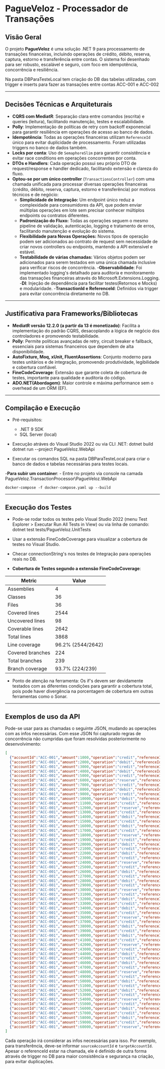 # PagueVeloz - Processador de Transações

## Visão Geral

O projeto **PagueVeloz** é uma solução .NET 9 para processamento de transações financeiras, incluindo operações de crédito, débito, reserva, captura, estorno e transferência entre contas. O sistema foi desenhado para ser robusto, escalável e seguro, com foco em idempotência, concorrência e resiliência.

Na pasta DBParaTesteLocal tem criação do DB das tabelas utilizadas, com trigger e inserts para fazer as transações entre contas ACC-001 e ACC-002

---

## Decisões Técnicas e Arquiteturais

- **CQRS com MediatR**: Separação clara entre comandos (escrita) e queries (leitura), facilitando manutenção, testes e escalabilidade.
- **Polly**: Implementação de políticas de retry com backoff exponencial para garantir resiliência em operações de acesso ao banco de dados.
- **Idempotência**: Todas as operações financeiras utilizam `ReferenceId` único para evitar duplicidade de processamento. Foram utilizadas triggers no banco de dados também.
- **Locks por conta**: Uso de `SemaphoreSlim` para garantir consistência e evitar race conditions em operações concorrentes por conta.
- **DTOs e Handlers**: Cada operação possui seu próprio DTO de request/response e handler dedicado, facilitando extensão e clareza do fluxo.
- **Optou-se por um único controller** (`TransactionsController`) com uma chamada unificada para processar diversas operações financeiras (crédito, débito, reserva, captura, estorno e transferência) por motivos técnicos e de negócio:
	- **Simplicidade de Integração:** Um endpoint único reduz a complexidade para consumidores da API, que podem enviar múltiplas operações em lote sem precisar conhecer múltiplos endpoints ou contratos diferentes.
	- **Padronização do Fluxo:** Todas as operações seguem o mesmo pipeline de validação, autenticação, logging e tratamento de erros, facilitando manutenção e evolução do sistema.
	- **Flexibilidade para Novas Operações:** Novos tipos de operação podem ser adicionados ao contrato de request sem necessidade de criar novos controllers ou endpoints, mantendo a API extensível e estável.
	- **Testabilidade de várias chamadas:** Vários objetos podem ser adicionados para serem testados em uma única chamada inclusive para verificar riscos de concorrência.
-**Observabilidade**: Foi implementado logging's detalhado para auditoria e monitoramento das transações financeiras através do Microsoft.Extensions.Logging.
-**DI**: Injeção de dependência para facilitar testes(Retornos e Mocks) e modularidade. 
-**TransactionId e ReferenceId**: Definidos via trigger para evitar concorrência diretamente no DB.

---

## Justificativa para Frameworks/Bibliotecas

- **MediatR versão 12.2.0 (a partir da 13 é monetizado)**: Facilita a implementação do padrão CQRS, desacoplando a lógica de negócio dos controladores e promovendo testabilidade.
- **Polly**: Permite políticas avançadas de retry, circuit breaker e fallback, essenciais para sistemas financeiros que dependem de alta disponibilidade.
- **AutoFixture, Moq, xUnit, FluentAssertions**: Conjunto moderno para testes unitários e de integração, promovendo produtividade, legibilidade e cobertura confiável.
- **FineCodeCoverage**: Extensão que garante coleta de cobertura de testes, importante para qualidade e auditoria do código.
- **ADO.NET(Abordagem)**: Maior controle e máxima performance sem o overhead de um ORM (EF).


---

## Compilação e Execução

- Pré-requisitos:
  - .NET 9 SDK
  - SQL Server (local)

- Execução atráves do Visual Studio 2022 ou via CLI .NET:
  dotnet build
  dotnet run --project PagueVeloz.WebApi

- Executar os comandos SQL na pasta DBParaTesteLocal para criar o banco de dados e tabelas necessárias para testes locais.

-**Para subir um container**:
	- Entre no projeto via console na camada PagueVeloz.TransactionProcessor\PagueVeloz.WebApi

	docker-compose -f docker-compose.yaml up --build

---

## Execução dos Testes

- Pode-se rodar todos os testes pelo Visual Studio 2022 (menu Test Explorer > Executar Run All Tests in View) ou via linha de comando:
dotnet test tests/PagueVeloz.UnitTests

- Usar a extensão FineCodeCoverage para visualizar a cobertura de testes no Visual Studio.

- Checar connectionString's nos testes de Integração para operações reais no DB.

- **Cobertura de Testes segundo a extensão FineCodeCoverage**:

| Metric            | Value        |
|------------------|-------------|
| Assemblies        | 4           |
| Classes           | 36          |
| Files             | 36          |
| Covered lines     | 2544        |
| Uncovered lines   | 98          |
| Coverable lines   | 2642        |
| Total lines       | 3868        |
| Line coverage     | 96.2% (2544/2642) |
| Covered branches  | 224         |
| Total branches    | 239         |
| Branch coverage   | 93.7% (224/239)   |

- Ponto de atenção na ferramenta: Os if's devem ser devidamente testados com as diferentes condições para garantir a cobertura total, pois pode haver divergência na porcentagem de cobertura em outras ferramentas como o Sonar.


---

## Exemplos de uso da API

Pode-se usar para as chamadas o seguinte JSON, mudando as operações com as infos necessárias.
Com esse JSON foi capturado regras de concorrência não cumpridas que foram resolvidas posteriormente no desenvolvimento:

```json
[
  {"accountId":"ACC-001","amount":1000,"operation":"credit","referenceId":"ref-20251018-01","targetAccountId":"1","sourceAccountId":"0","currency":"BRL","description":"Op 1"},
  {"accountId":"ACC-001","amount":2000,"operation":"debit","referenceId":"ref-20251018-02","targetAccountId":"1","sourceAccountId":"1","currency":"BRL","description":"Op 2"},
  {"accountId":"ACC-001","amount":3000,"operation":"credit","referenceId":"ref-20251018-03","targetAccountId":"1","sourceAccountId":"0","currency":"BRL","description":"Op 3"},
  {"accountId":"ACC-001","amount":4000,"operation":"debit","referenceId":"ref-20251018-04","targetAccountId":"1","sourceAccountId":"1","currency":"BRL","description":"Op 4"},
  {"accountId":"ACC-001","amount":5000,"operation":"credit","referenceId":"ref-20251018-05","targetAccountId":"1","sourceAccountId":"0","currency":"BRL","description":"Op 5"},
  {"accountId":"ACC-001","amount":6000,"operation":"reserve","referenceId":"ref-20251018-06","targetAccountId":"1","sourceAccountId":"1","currency":"BRL","description":"Op 6"},
  {"accountId":"ACC-001","amount":7000,"operation":"credit","referenceId":"ref-20251018-07","targetAccountId":"1","sourceAccountId":"0","currency":"BRL","description":"Op 7"},
  {"accountId":"ACC-001","amount":8000,"operation":"debit","referenceId":"ref-20251018-08","targetAccountId":"1","sourceAccountId":"1","currency":"BRL","description":"Op 8"},
  {"accountId":"ACC-001","amount":9000,"operation":"credit","referenceId":"ref-20251018-09","targetAccountId":"1","sourceAccountId":"0","currency":"BRL","description":"Op 9"},
  {"accountId":"ACC-001","amount":10000,"operation":"debit","referenceId":"ref-20251018-10","targetAccountId":"1","sourceAccountId":"1","currency":"BRL","description":"Op 10"},
  {"accountId":"ACC-001","amount":11000,"operation":"credit","referenceId":"ref-20251018-11","targetAccountId":"1","sourceAccountId":"0","currency":"BRL","description":"Op 11"},
  {"accountId":"ACC-001","amount":12000,"operation":"reserve","referenceId":"ref-20251018-12","targetAccountId":"1","sourceAccountId":"1","currency":"BRL","description":"Op 12"},
  {"accountId":"ACC-001","amount":13000,"operation":"credit","referenceId":"ref-20251018-13","targetAccountId":"1","sourceAccountId":"0","currency":"BRL","description":"Op 13"},
  {"accountId":"ACC-001","amount":14000,"operation":"debit","referenceId":"ref-20251018-14","targetAccountId":"1","sourceAccountId":"1","currency":"BRL","description":"Op 14"},
  {"accountId":"ACC-001","amount":15000,"operation":"credit","referenceId":"ref-20251018-15","targetAccountId":"1","sourceAccountId":"0","currency":"BRL","description":"Op 15"},
  {"accountId":"ACC-001","amount":16000,"operation":"debit","referenceId":"ref-20251018-16","targetAccountId":"1","sourceAccountId":"1","currency":"BRL","description":"Op 16"},
  {"accountId":"ACC-001","amount":17000,"operation":"credit","referenceId":"ref-20251018-17","targetAccountId":"1","sourceAccountId":"0","currency":"BRL","description":"Op 17"},
  {"accountId":"ACC-001","amount":18000,"operation":"reserve","referenceId":"ref-20251018-18","targetAccountId":"1","sourceAccountId":"1","currency":"BRL","description":"Op 18"},
  {"accountId":"ACC-001","amount":19000,"operation":"credit","referenceId":"ref-20251018-19","targetAccountId":"1","sourceAccountId":"0","currency":"BRL","description":"Op 19"},
  {"accountId":"ACC-001","amount":20000,"operation":"debit","referenceId":"ref-20251018-20","targetAccountId":"1","sourceAccountId":"1","currency":"BRL","description":"Op 20"},
  {"accountId":"ACC-001","amount":21000,"operation":"credit","referenceId":"ref-20251018-21","targetAccountId":"1","sourceAccountId":"0","currency":"BRL","description":"Op 21"},
  {"accountId":"ACC-001","amount":22000,"operation":"debit","referenceId":"ref-20251018-22","targetAccountId":"1","sourceAccountId":"1","currency":"BRL","description":"Op 22"},
  {"accountId":"ACC-001","amount":23000,"operation":"credit","referenceId":"ref-20251018-23","targetAccountId":"1","sourceAccountId":"0","currency":"BRL","description":"Op 23"},
  {"accountId":"ACC-001","amount":24000,"operation":"reserve","referenceId":"ref-20251018-24","targetAccountId":"1","sourceAccountId":"1","currency":"BRL","description":"Op 24"},
  {"accountId":"ACC-001","amount":25000,"operation":"credit","referenceId":"ref-20251018-25","targetAccountId":"1","sourceAccountId":"0","currency":"BRL","description":"Op 25"},
  {"accountId":"ACC-001","amount":26000,"operation":"debit","referenceId":"ref-20251018-26","targetAccountId":"1","sourceAccountId":"1","currency":"BRL","description":"Op 26"},
  {"accountId":"ACC-001","amount":27000,"operation":"credit","referenceId":"ref-20251018-27","targetAccountId":"1","sourceAccountId":"0","currency":"BRL","description":"Op 27"},
  {"accountId":"ACC-001","amount":28000,"operation":"debit","referenceId":"ref-20251018-28","targetAccountId":"1","sourceAccountId":"1","currency":"BRL","description":"Op 28"},
  {"accountId":"ACC-001","amount":29000,"operation":"credit","referenceId":"ref-20251018-29","targetAccountId":"1","sourceAccountId":"0","currency":"BRL","description":"Op 29"},
  {"accountId":"ACC-001","amount":30000,"operation":"reserve","referenceId":"ref-20251018-30","targetAccountId":"1","sourceAccountId":"1","currency":"BRL","description":"Op 30"},
  {"accountId":"ACC-001","amount":31000,"operation":"credit","referenceId":"ref-20251018-31","targetAccountId":"1","sourceAccountId":"0","currency":"BRL","description":"Op 31"},
  {"accountId":"ACC-001","amount":32000,"operation":"debit","referenceId":"ref-20251018-32","targetAccountId":"1","sourceAccountId":"1","currency":"BRL","description":"Op 32"},
  {"accountId":"ACC-001","amount":33000,"operation":"credit","referenceId":"ref-20251018-33","targetAccountId":"1","sourceAccountId":"0","currency":"BRL","description":"Op 33"},
  {"accountId":"ACC-001","amount":34000,"operation":"debit","referenceId":"ref-20251018-34","targetAccountId":"1","sourceAccountId":"1","currency":"BRL","description":"Op 34"},
  {"accountId":"ACC-001","amount":35000,"operation":"credit","referenceId":"ref-20251018-35","targetAccountId":"1","sourceAccountId":"0","currency":"BRL","description":"Op 35"},
  {"accountId":"ACC-001","amount":36000,"operation":"reserve","referenceId":"ref-20251018-36","targetAccountId":"1","sourceAccountId":"1","currency":"BRL","description":"Op 36"},
  {"accountId":"ACC-001","amount":37000,"operation":"credit","referenceId":"ref-20251018-37","targetAccountId":"1","sourceAccountId":"0","currency":"BRL","description":"Op 37"},
  {"accountId":"ACC-001","amount":38000,"operation":"debit","referenceId":"ref-20251018-38","targetAccountId":"1","sourceAccountId":"1","currency":"BRL","description":"Op 38"},
  {"accountId":"ACC-001","amount":39000,"operation":"credit","referenceId":"ref-20251018-39","targetAccountId":"1","sourceAccountId":"0","currency":"BRL","description":"Op 39"},
  {"accountId":"ACC-001","amount":40000,"operation":"debit","referenceId":"ref-20251018-40","targetAccountId":"1","sourceAccountId":"1","currency":"BRL","description":"Op 40"},
  {"accountId":"ACC-001","amount":41000,"operation":"credit","referenceId":"ref-20251018-41","targetAccountId":"1","sourceAccountId":"0","currency":"BRL","description":"Op 41"},
  {"accountId":"ACC-001","amount":42000,"operation":"reserve","referenceId":"ref-20251018-42","targetAccountId":"1","sourceAccountId":"1","currency":"BRL","description":"Op 42"},
  {"accountId":"ACC-001","amount":43000,"operation":"credit","referenceId":"ref-20251018-43","targetAccountId":"1","sourceAccountId":"0","currency":"BRL","description":"Op 43"},
  {"accountId":"ACC-001","amount":44000,"operation":"debit","referenceId":"ref-20251018-44","targetAccountId":"1","sourceAccountId":"1","currency":"BRL","description":"Op 44"},
  {"accountId":"ACC-001","amount":45000,"operation":"credit","referenceId":"ref-20251018-45","targetAccountId":"1","sourceAccountId":"0","currency":"BRL","description":"Op 45"},
  {"accountId":"ACC-001","amount":46000,"operation":"debit","referenceId":"ref-20251018-46","targetAccountId":"1","sourceAccountId":"1","currency":"BRL","description":"Op 46"},
  {"accountId":"ACC-001","amount":47000,"operation":"credit","referenceId":"ref-20251018-47","targetAccountId":"1","sourceAccountId":"0","currency":"BRL","description":"Op 47"},
  {"accountId":"ACC-001","amount":48000,"operation":"reserve","referenceId":"ref-20251018-48","targetAccountId":"1","sourceAccountId":"1","currency":"BRL","description":"Op 48"},
  {"accountId":"ACC-001","amount":49000,"operation":"credit","referenceId":"ref-20251018-49","targetAccountId":"1","sourceAccountId":"0","currency":"BRL","description":"Op 49"},
  {"accountId":"ACC-001","amount":50000,"operation":"debit","referenceId":"ref-20251018-50","targetAccountId":"1","sourceAccountId":"1","currency":"BRL","description":"Op 50"},
  {"accountId":"ACC-001","amount":51000,"operation":"credit","referenceId":"ref-20251018-51","targetAccountId":"1","sourceAccountId":"0","currency":"BRL","description":"Op 51"},
  {"accountId":"ACC-001","amount":52000,"operation":"debit","referenceId":"ref-20251018-52","targetAccountId":"1","sourceAccountId":"1","currency":"BRL","description":"Op 52"},
  {"accountId":"ACC-001","amount":53000,"operation":"credit","referenceId":"ref-20251018-53","targetAccountId":"1","sourceAccountId":"0","currency":"BRL","description":"Op 53"},
  {"accountId":"ACC-001","amount":54000,"operation":"reserve","referenceId":"ref-20251018-54","targetAccountId":"1","sourceAccountId":"1","currency":"BRL","description":"Op 54"},
  {"accountId":"ACC-001","amount":55000,"operation":"credit","referenceId":"ref-20251018-55","targetAccountId":"1","sourceAccountId":"0","currency":"BRL","description":"Op 55"},
  {"accountId":"ACC-001","amount":56000,"operation":"debit","referenceId":"ref-20251018-56","targetAccountId":"1","sourceAccountId":"1","currency":"BRL","description":"Op 56"},
  {"accountId":"ACC-001","amount":57000,"operation":"credit","referenceId":"ref-20251018-57","targetAccountId":"1","sourceAccountId":"0","currency":"BRL","description":"Op 57"},
  {"accountId":"ACC-001","amount":58000,"operation":"debit","referenceId":"ref-20251018-58","targetAccountId":"1","sourceAccountId":"1","currency":"BRL","description":"Op 58"},
  {"accountId":"ACC-001","amount":59000,"operation":"credit","referenceId":"ref-20251018-59","targetAccountId":"1","sourceAccountId":"0","currency":"BRL","description":"Op 59"},
  {"accountId":"ACC-001","amount":60000,"operation":"reserve","referenceId":"ref-20251018-60","targetAccountId":"1","sourceAccountId":"1","currency":"BRL","description":"Op 60"}
]
```

Cada operação irá considerar as infos necessárias para isso. Por exemplo, para transferência, deve-se informar `sourceAccountId` e `targetAccountId`.
Apesar o referenceId estar na chamada, ele é definido de outra forma através de trigger no DB para maior consistência e segurança na criação, para evitar duplicações.

